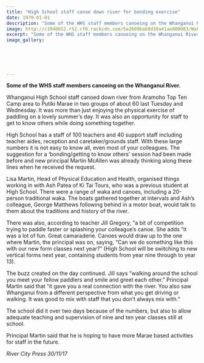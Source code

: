 ```yaml
---
title: "High School staff canoe down river for bonding exercise"
date: 1970-01-01
description: "Some of the WHS staff members canoeing on the Whanganui River..."
image: http://c1940652.r52.cf0.rackcdn.com/5a2609bab8d39a41ae000083/Waka-Trip-photo-in-RCP-30-nov.jpg
excerpt: "Some of the WHS staff members canoeing on the Whanganui River."
image_gallery:
    
    
    
    
    
---
```


<p><strong>Some of the WHS staff members canoeing on the Whanganui River.</strong></p>
<p><strong></strong>Whanganui High School staff canoed down river from Aramoho Top Ten Camp area to Putiki Marae in two groups of about 60 last Tuesday and Wednesday. It was more than just enjoying the physical exercise of paddling on a lovely summer&rsquo;s day. It was also an opportunity for staff to get to know others while doing something together.</p>
<p>High School has a staff of 100 teachers and 40 support staff including teacher aides, reception and caretaker/grounds staff. With these large numbers it is not easy to know all, even most of your colleagues. The suggestion for a &lsquo;bonding/getting to know others&rsquo; session had been made before and new principal Martin McAllen was already thinking along these lines when he received the request.</p>
<p>Lisa Martin, Head of Physical Education and Health, organised things working in with Ash Patea of Ki Tai Tours, who was a previous student at High School. There were a range of waka and canoes, including a 20-person traditional waka. The boats gathered together at intervals and Ash&rsquo;s colleague, George Matthews following behind in a motor boat, would talk to them about the traditions and history of the river.</p>
<p>There was also, according to teacher Jill Gregory, &ldquo;a bit of competition trying to paddle faster or splashing your colleague&rsquo;s canoe. She adds &ldquo;it was a lot of fun. Great camaraderie. Canoes would draw up to the one where Martin, the principal was on, saying, &ldquo;Can we do something like this with our new form classes next year?&rdquo; (High School will be switching to new vertical forms next year, containing students from year nine through to year 13).</p>
<p>The buzz created on the day continued. Jill says &ldquo;walking around the school you meet your fellow paddlers and smile and greet each other.&rdquo; Principal Martin said that &ldquo;it gave you a real connection with the river. You also saw Whanganui from a different perspective from what you get driving or walking. It was good to mix with staff that you don&rsquo;t always mix with.&rdquo;</p>
<p>The school did it over two days because of the numbers, but also to allow adequate teaching and supervision of nine and ten year classes still at school.</p>
<p>Principal Martin said that he is hoping to have more Marae based activities for staff in the future.</p>
<p><em>River City Press 30/11/17</em></p>

